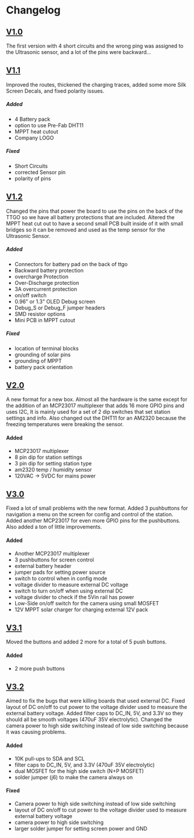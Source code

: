 
# Changelog

## [V1.0](https://github.com/Mr-HaleYa/MyWater_Misc/tree/master/PCB/V1.0)
The first version with 4 short circuits and the wrong ping was assigned to the Ultrasonic sensor, and a lot of the pins were backward... 

## [V1.1](https://github.com/Mr-HaleYa/MyWater_Misc/tree/master/PCB/V1.1)
Improved the routes, thickened the charging traces, added some more Silk Screen Decals, and fixed polarity issues.

##### Added
- 4 Battery pack
- option to use Pre-Fab DHT11
- MPPT heat cutout
- Company LOGO

##### Fixed
- Short Circuits 
- corrected Sensor pin
- polarity of pins

## [V1.2](https://github.com/Mr-HaleYa/MyWater_Misc/tree/master/PCB/V1.2)
Changed the pins that power the board to use the pins on the back of the TTGO so we have all battery protections that are included. Altered the MPPT heat cut out to have a second small PCB built inside of it with small bridges so it can be removed and used as the temp sensor for the Ultrasonic Sensor.

##### Added 
- Connectors for battery pad on the back of ttgo
- Backward battery protection
- overcharge Protection
- Over-Discharge protection
- 3A overcurrent protection
- on/off switch
- 0.96" or 1.3" OLED Debug screen
- Debug_S or Debug_F jumper headers
- SMD resistor options
- Mini PCB in MPPT cutout

##### Fixed
- location of terminal blocks 
- grounding of solar pins
- grounding of MPPT
- battery pack orientation 

## [V2.0](https://github.com/Mr-HaleYa/MyWater_Misc/tree/master/PCB/V2.0)
A new format for a new box. Almost all the hardware is the same except for the addition of an MCP23017 multiplexer that adds 16 more GPIO pins and uses I2C, It is mainly used for a set of 2 dip switches that set station settings and info. Also changed out the DHT11 for an AM2320 because the freezing temperatures were breaking the sensor.

#### Added
- MCP23017 multiplexer
- 8 pin dip for station settings
- 3 pin dip for setting station type
- am2320 temp / humidity sensor
- 120VAC -> 5VDC for mains power

## [V3.0](https://github.com/Mr-HaleYa/MyWater_Misc/tree/master/PCB/V3.0)
Fixed a lot of small problems with the new format. Added 3 pushbuttons for navigation a menu on the screen for config and control of the station. Added another MCP23017 for even more GPIO pins for the pushbuttons. Also added a ton of little improvements.

#### Added
- Another MCP23017 multiplexer
- 3 pushbuttons for screen control
- external battery header
- jumper pads for setting power source
- switch to control when in config mode
- voltage divider to measure external DC voltage
- switch to turn on/off when using external DC
- voltage divider to check if the 5Vin rail has power
- Low-Side on/off switch for the camera using small MOSFET
- 12V MPPT solar charger for charging external 12V pack

## [V3.1](https://github.com/Mr-HaleYa/MyWater_Misc/tree/master/PCB/V3.1)
Moved the buttons and added 2 more for a total of 5 push buttons.

#### Added
- 2 more push buttons

## [V3.2](https://github.com/Mr-HaleYa/MyWater_Misc/tree/master/PCB/V3.2)
Aimed to fix the bugs that were killing boards that used external DC. Fixed layout of DC on/off to cut power to the voltage divider used to measure the external battery voltage. Added filter caps to DC_IN, 5V, and 3.3V so they should all be smooth voltages (470uF 35V electrolytic). Changed the camera power to high side switching instead of low side switching because it was causing problems. 

#### Added
- 10K pull-ups to SDA and SCL
- filter caps to DC_IN, 5V, and 3.3V (470uF 35V electrolytic)
- dual MOSFET for the high side switch (N+P MOSFET)
- solder jumper (j6) to make the camera always on

#### Fixed
- Camera power to high side switching instead of low side switching
- layout of DC on/off to cut power to the voltage divider used to measure external battery voltage
- camera power to high side switching
- larger solder jumper for setting screen power and GND
